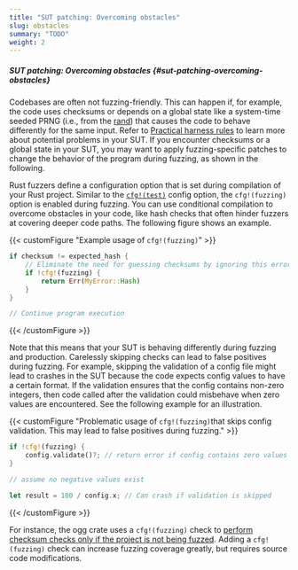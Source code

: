 ```yaml
---
title: "SUT patching: Overcoming obstacles"
slug: obstacles
summary: "TODO"
weight: 2
---
```



##### SUT patching: Overcoming obstacles {#sut-patching-overcoming-obstacles}

Codebases are often not fuzzing-friendly. This can happen if, for example, the code uses checksums or depends on a global state like a system-time seeded PRNG (i.e., from the [rand](https://docs.rs/rand/latest/rand/)) that causes the code to behave differently for the same input. Refer to [Practical harness rules](#practical-harness-rules) to learn more about potential problems in your SUT. If you encounter checksums or a global state in your SUT, you may want to apply fuzzing-specific patches to change the behavior of the program during fuzzing, as shown in the following. 

Rust fuzzers define a configuration option that is set during compilation of your Rust project. Similar to the [`cfg!(test)`](https://doc.rust-lang.org/reference/conditional-compilation.html#test) config option, the `cfg!(fuzzing)` option is enabled during fuzzing. You can use conditional compilation to overcome obstacles in your code, like hash checks that often hinder fuzzers at covering deeper code paths. The following figure shows an example.

{{< customFigure "Example usage of `cfg!(fuzzing)`" >}}
```Rust
if checksum != expected_hash {
    // Eliminate the need for guessing checksums by ignoring this error during fuzzing
    if !cfg!(fuzzing) {
        return Err(MyError::Hash)
    }
}

// Continue program execution
```
{{< /customFigure >}}



Note that this means that your SUT is behaving differently during fuzzing and production. Carelessly skipping checks can lead to false positives during fuzzing. For example, skipping the validation of a config file might lead to crashes in the SUT because the code expects config values to have a certain format. If the validation ensures that the config contains non-zero integers, then code called after the validation could misbehave when zero values are encountered. See the following example for an illustration.


{{< customFigure "Problematic usage of <code>cfg!(fuzzing)</code>that skips config validation. This may lead to false positives during fuzzing." >}}
```Rust
if !cfg!(fuzzing) {
    config.validate()?; // return error if config contains zero values
}

// assume no negative values exist

let result = 100 / config.x; // Can crash if validation is skipped
```

{{< /customFigure >}}

For instance, the ogg crate uses a `cfg!(fuzzing)` check to [perform checksum checks only if the project is not being fuzzed](https://github.com/RustAudio/ogg/blob/5ee8316e6e907c24f6d7ec4b3a0ed6a6ce854cc1/src/reading.rs#L298-L300). Adding a `cfg!(fuzzing)` check can increase fuzzing coverage greatly, but requires source code modifications.